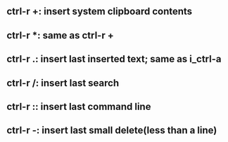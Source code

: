 ctrl-r +: insert system clipboard contents
---
ctrl-r *: same as ctrl-r +
---
ctrl-r .: insert last inserted text; same as i_ctrl-a
---
ctrl-r /: insert last search
---
ctrl-r :: insert last command line
---
ctrl-r -: insert last small delete(less than a line)
---

